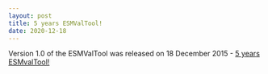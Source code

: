 ```yaml
---
layout: post
title: 5 years ESMValTool!
date: 2020-12-18
---
```


Version 1.0 of the ESMValTool was released on 18 December 2015 - 
[5 years ESMvalTool!](https://www.esmvaltool.org/images/5-years-ESMValTool.jpg)